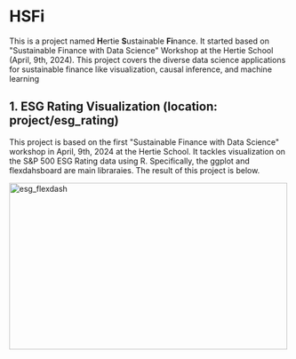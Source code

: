 # HSFi 
 This is a project named **H**ertie **S**ustainable **Fi**nance. It started based on "Sustainable Finance with Data Science" Workshop at the Hertie School (April, 9th, 2024). This project covers the diverse data science applications for sustainable finance like visualization, causal inference, and machine learning 

## 1. ESG Rating Visualization (location: project/esg_rating) 

This project is based on the first "Sustainable Finance with Data Science" workshop in April, 9th, 2024 at the Hertie School. It tackles visualization on the S&P 500 ESG Rating data using R. Specifically, the ggplot and flexdahsboard are main libraraies. The result of this project is below.

<img width="500" height="300" alt="esg_flexdash" src="https://github.com/Hertie-Coding-Club/HSFi/assets/90128043/918d0b1c-a08f-4c43-b3a9-7de50ec0196d">
